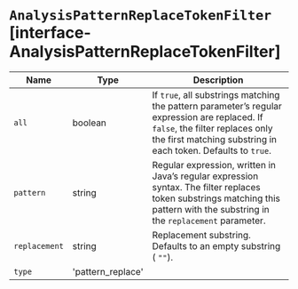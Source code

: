# `AnalysisPatternReplaceTokenFilter` [interface-AnalysisPatternReplaceTokenFilter]

| Name | Type | Description |
| - | - | - |
| `all` | boolean | If `true`, all substrings matching the pattern parameter’s regular expression are replaced. If `false`, the filter replaces only the first matching substring in each token. Defaults to `true`. |
| `pattern` | string | Regular expression, written in Java’s regular expression syntax. The filter replaces token substrings matching this pattern with the substring in the `replacement` parameter. |
| `replacement` | string | Replacement substring. Defaults to an empty substring ( `""`). |
| `type` | 'pattern_replace' | &nbsp; |

